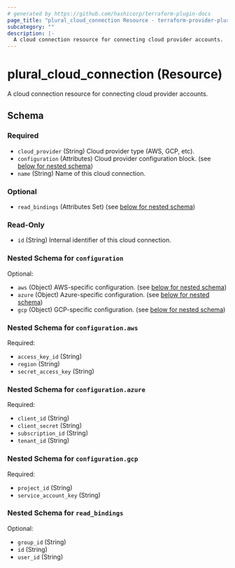 ```yaml
---
# generated by https://github.com/hashicorp/terraform-plugin-docs
page_title: "plural_cloud_connection Resource - terraform-provider-plural"
subcategory: ""
description: |-
  A cloud connection resource for connecting cloud provider accounts.
---
```


# plural_cloud_connection (Resource)

A cloud connection resource for connecting cloud provider accounts.



<!-- schema generated by tfplugindocs -->
## Schema

### Required

- `cloud_provider` (String) Cloud provider type (AWS, GCP, etc).
- `configuration` (Attributes) Cloud provider configuration block. (see [below for nested schema](#nestedatt--configuration))
- `name` (String) Name of this cloud connection.

### Optional

- `read_bindings` (Attributes Set) (see [below for nested schema](#nestedatt--read_bindings))

### Read-Only

- `id` (String) Internal identifier of this cloud connection.

<a id="nestedatt--configuration"></a>
### Nested Schema for `configuration`

Optional:

- `aws` (Object) AWS-specific configuration. (see [below for nested schema](#nestedatt--configuration--aws))
- `azure` (Object) Azure-specific configuration. (see [below for nested schema](#nestedatt--configuration--azure))
- `gcp` (Object) GCP-specific configuration. (see [below for nested schema](#nestedatt--configuration--gcp))

<a id="nestedatt--configuration--aws"></a>
### Nested Schema for `configuration.aws`

Required:

- `access_key_id` (String)
- `region` (String)
- `secret_access_key` (String)


<a id="nestedatt--configuration--azure"></a>
### Nested Schema for `configuration.azure`

Required:

- `client_id` (String)
- `client_secret` (String)
- `subscription_id` (String)
- `tenant_id` (String)


<a id="nestedatt--configuration--gcp"></a>
### Nested Schema for `configuration.gcp`

Required:

- `project_id` (String)
- `service_account_key` (String)



<a id="nestedatt--read_bindings"></a>
### Nested Schema for `read_bindings`

Optional:

- `group_id` (String)
- `id` (String)
- `user_id` (String)
